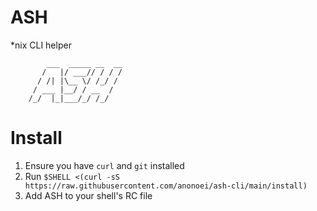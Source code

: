 # ASH
 *nix CLI helper

```
        ___  _____ __  __
       /   |/ ___// / / /
      / /| |\__ \/ /_/ /
     / ___ |__/ / __  /
    /_/  |_|___/_/ /_/
```

# Install
 1. Ensure you have `curl` and `git` installed
 2. Run `$SHELL <(curl -sS https://raw.githubusercontent.com/anonoei/ash-cli/main/install)`
 3. Add ASH to your shell's RC file
